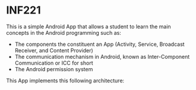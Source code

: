 # INF221
This is a simple Android App that allows a student to learn the main concepts in the Android programming such as: 
-	The components the constituent an App (Activity, Service, Broadcast Receiver, and Content Provider)
-	The communication mechanism in Android, known as Inter-Component Communication or ICC for short
-	The Android permission system

This App implements this following architecture:

